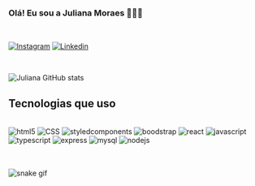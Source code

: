 ### Olá! Eu sou a Juliana Moraes 🙋🏽‍♀️

<br/>

[![Instagram](https://img.shields.io/badge/Instagram-E4405F?style=for-the-badge&logo=instagram&logoColor=white)](https://www.instagram.com/dev.juliana/) [![Linkedin](https://img.shields.io/badge/LinkedIn-0077B5?style=for-the-badge&logo=linkedin&logoColor=white)](www.linkedin.com/in/julianamoraes)

<br/>

![Juliana GitHub stats](https://github-readme-stats.vercel.app/api?username=jhmoraes&show_icons=true&theme=radical)


## Tecnologias que uso

<div styled="display: inline_block"><br/>
    <img aling="center" alt="html5" src="https://img.shields.io/badge/HTML5-E34F26?style=for-the-badge&logo=html5&logoColor=white"/>
    <img aling="center" alt="CSS" src="https://img.shields.io/badge/CSS3-1572B6?style=for-the-badge&logo=css3&logoColor=white" />
    <img aling="center" alt="styledcomponents" src="https://img.shields.io/badge/styled--components-DB7093?style=for-the-badge&logo=styled-components&logoColor=white" />
    <img aling="center" alt="boodstrap" src="https://img.shields.io/badge/Bootstrap-563D7C?style=for-the-badge&logo=bootstrap&logoColor=white" />
    <img aling="center" alt="react" src="https://img.shields.io/badge/React-20232A?style=for-the-badge&logo=react&logoColor=61DAFB" />
    <img aling="center" alt="javascript" src="https://img.shields.io/badge/JavaScript-F7DF1E?style=for-the-badge&logo=javascript&logoColor=black" />
    <img aling="center" alt="typescript" src="https://img.shields.io/badge/TypeScript-007ACC?style=for-the-badge&logo=typescript&logoColor=white" />
    <img aling="center" alt="express" src="https://img.shields.io/badge/Express.js-404D59?style=for-the-badge" />
    <img aling="center" alt="mysql" src="https://img.shields.io/badge/MySQL-005C84?style=for-the-badge&logo=mysql&logoColor=white" />
    <img aling="center" alt="nodejs" src="https://img.shields.io/badge/Node.js-43853D?style=for-the-badge&logo=node.js&logoColor=white" />
</div>
<br/><br/>

![snake gif](https://github.com/jhmoraes/jhmoraes/blob/output/github-contribution-grid-snake.svg)
